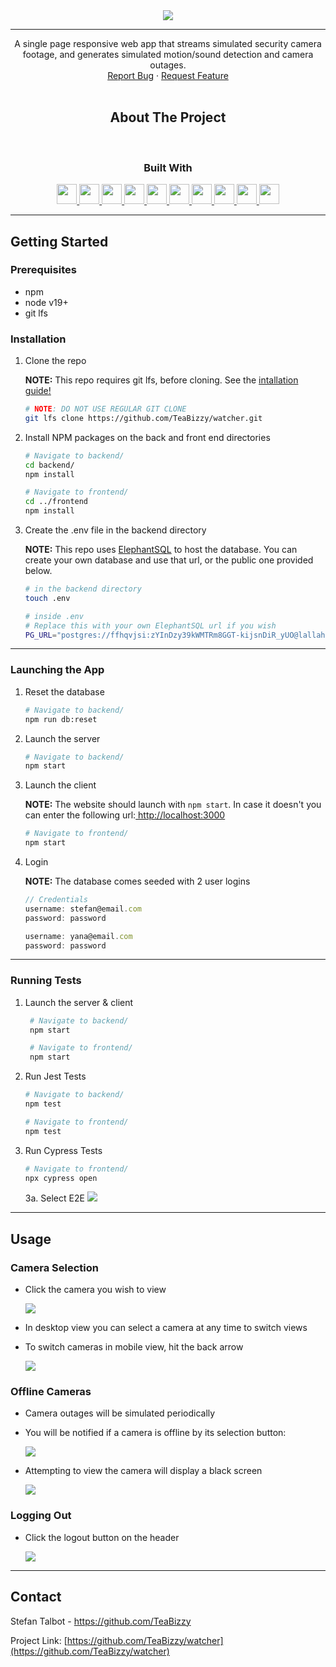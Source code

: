 <!-- PROJECT LOGO -->
<div align="center">

<img src="docs/logo.png">

---

<div align="center">
  A single page responsive web app that streams simulated security camera footage, and generates simulated motion/sound detection and camera outages.
  <div>
    <a href="https://github.com/TeaBizzy/watcher/issues">Report Bug</a>
    ·
    <a href="https://github.com/TeaBizzy/watcher/issues">Request Feature</a>
  </div>
</div>
<br />

<!-- ABOUT THE PROJECT -->
## About The Project

<br />

### Built With

<a href="https://www.javascript.com/">
  <img src=https://github.com/devicons/devicon/raw/master/icons/javascript/javascript-original.svg width=32/>
</a>
<a href="https://nodejs.org/en">
  <img src=https://github.com/devicons/devicon/raw/master/icons/nodejs/nodejs-original.svg width=32/>
</a>
<a href="https://expressjs.com/">
  <img src=https://camo.githubusercontent.com/2406788a5bdbf3d900427eecd883b5aa64c45435d14239f5eba9a2a08ac8dcd3/68747470733a2f2f6a737572742e6769746875622e696f2f6a61636b732d706f7274666f6c696f2f696d616765732f636f6c6f722d657870726573732d69636f6e2532302831292e706e67 width=32/>
</a>
<a href="https://reactjs.org/">
  <img src=https://github.com/devicons/devicon/raw/master/icons/react/react-original.svg width=32/>
</a>
</a>
<a href="https://tailwindcss.com/">
  <img src=https://github.com/devicons/devicon/raw/master/icons/tailwindcss/tailwindcss-plain.svg width=32/>
</a>
<a href="https://www.postgresql.org/">
  <img src=https://github.com/devicons/devicon/raw/master/icons/postgresql/postgresql-original.svg width=32/>
</a>
<a href="https://jestjs.io/">
  <img src=https://github.com/devicons/devicon/raw/master/icons/jest/jest-plain.svg width=32/>
</a>
<a href="https://www.cypress.io/">
  <img src=https://raw.githubusercontent.com/jakinyang/jakinyang/main/resources/cypress.svg width=32/>
</a>
<a href="https://www.gitkraken.com/">
  <img src=https://camo.githubusercontent.com/cd29597872f8355d0aded90375f7b50712dac58e9ca102a958df9e478c334abf/68747470733a2f2f63646e2e776f726c64766563746f726c6f676f2e636f6d2f6c6f676f732f6769746b72616b656e2e737667 width=32/>
</a>
<a href="https://insomnia.rest/">
  <img src=https://camo.githubusercontent.com/49173798507f976bb55ad37f4ca77403429bbb0ec54a146a391e53d694a738bd/68747470733a2f2f7365656b6c6f676f2e636f6d2f696d616765732f492f696e736f6d6e69612d6c6f676f2d413335453039454231392d7365656b6c6f676f2e636f6d2e706e67 width=32/>
</a>


<div align="left">

---

<!-- GETTING STARTED -->
## Getting Started

### Prerequisites

* npm
* node v19+
* git lfs

### Installation

1. Clone the repo

    <b>NOTE:</b> This repo requires git lfs, before cloning. See the <a href="https://git-lfs.com/">intallation guide!</a>
   ```sh
   # NOTE: DO NOT USE REGULAR GIT CLONE
   git lfs clone https://github.com/TeaBizzy/watcher.git
   ```
2. Install NPM packages on the back and front end directories
   ```sh
   # Navigate to backend/
   cd backend/
   npm install

   # Navigate to frontend/
   cd ../frontend
   npm install
   ```

3. Create the .env file in the backend directory
   
   <b>NOTE:</b> This repo uses <a href="https://www.elephantsql.com/">ElephantSQL</a> to host the database. You can create your own database and use that url, or the public one provided below.
   ```sh
   # in the backend directory
   touch .env

   # inside .env
   # Replace this with your own ElephantSQL url if you wish
   PG_URL="postgres://ffhqvjsi:zYInDzy39kWMTRm8GGT-kijsnDiR_yUO@lallah.db.elephantsql.com/ffhqvjsi"
   ```

---

### Launching the App
1. Reset the database
   ```sh
   # Navigate to backend/
   npm run db:reset
   ```

2. Launch the server
   ```sh
   # Navigate to backend/
   npm start
   ```

3. Launch the client
    
    <b>NOTE:</b> The website should launch with `npm start`. In case it doesn't you can enter the following url:<a href="http://localhost:3000"> http://localhost:3000</a>

    ```sh
    # Navigate to frontend/
    npm start
    ```

4. Login

    <b>NOTE:</b> The database comes seeded with 2 user logins
    ```js
    // Credentials
    username: stefan@email.com
    password: password
    
    username: yana@email.com
    password: password
    ```
---

### Running Tests

1. Launch the server & client
   ```sh
    # Navigate to backend/
    npm start

    # Navigate to frontend/
    npm start
   ```

2. Run Jest Tests
    ```sh
    # Navigate to backend/
    npm test

    # Navigate to frontend/
    npm test
    ```

3. Run Cypress Tests
    ```sh
    # Navigate to frontend/
    npx cypress open
    ```
    3a. Select E2E
      <img src="./docs/cypress.png">

---
<!-- USAGE EXAMPLES -->
## Usage

### Camera Selection

* Click the camera you wish to view

  <img src="docs/cameralist.png">

* In desktop view you can select a camera at any time to switch views
* To switch cameras in mobile view, hit the back arrow

  <img src="docs/mobileview.png">

### Offline Cameras

* Camera outages will be simulated periodically
* You will be notified if a camera is offline by its selection button:

  <img src="docs/cameraofflinebutton.png">

* Attempting to view the camera will display a black screen

  <img src="docs/cameraoffline.png">


### Logging Out
* Click the logout button on the header

  <img src="docs/header.png">
---

<!-- CONTACT -->
## Contact

Stefan Talbot - https://github.com/TeaBizzy

Project Link: [https://github.com/TeaBizzy/watcher](https://github.com/TeaBizzy/watcher)
